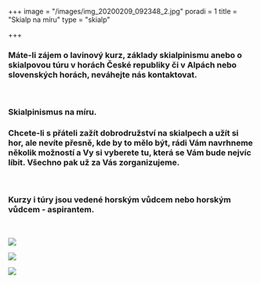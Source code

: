 +++
image = "/images/img_20200209_092348_2.jpg"
poradi = 1
title = "Skialp na míru"
type = "skialp"

+++
### Máte-li zájem o lavinový kurz, základy skialpinismu anebo o skialpovou túru v horách České republiky či v Alpách nebo slovenských horách, neváhejte nás kontaktovat. 

&nbsp;

### Skialpinismus na míru. 

### Chcete-li s přáteli zažít dobrodružství na skialpech a užít si hor, ale nevíte přesně, kde by to mělo být, rádi Vám navrhneme několik možností a Vy si vyberete tu, která se Vám bude nejvíc líbit. Všechno pak už za Vás zorganizujeme. 

&nbsp;

### Kurzy i túry jsou vedené horským vůdcem nebo horským vůdcem - aspirantem.

&nbsp; 

![](/images/dscn3399.JPG)

![](/images/dscn3896.JPG)

![](/images/dscn3360.JPG)